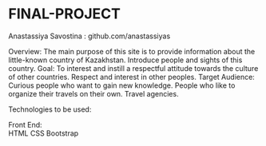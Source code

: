 # FINAL-PROJECT
Anastassiya Savostina : github.com/anastassiyas

Overview:
The main purpose of this site is to provide information about the little-known country of Kazakhstan. Introduce people and sights of this country. 
Goal:
To interest and instill a respectful attitude towards the culture of other countries. Respect and interest in other peoples.
Target Audience:
Curious people who want to gain new knowledge. People who like to organize their travels on their own. Travel agencies.

Technologies to be used:

Front End: 	
HTML
CSS
Bootstrap
